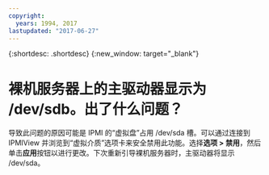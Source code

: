 ```yaml
---
copyright:
  years: 1994, 2017
lastupdated: "2017-06-27"
---
```


{:shortdesc: .shortdesc}
{:new_window: target="_blank"}

# 裸机服务器上的主驱动器显示为 /dev/sdb。出了什么问题？

导致此问题的原因可能是 IPMI 的“虚拟盘”占用 /dev/sda 槽。可以通过连接到 IPMIView 并浏览到“虚拟介质”选项卡来安全禁用此功能。选择**选项 > 禁用**，然后单击**应用**按钮以进行更改。下次重新引导裸机服务器时，主驱动器将显示 /dev/sda。
